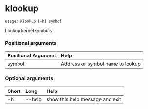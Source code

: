 <!-- THIS PART OF THIS FILE IS AUTOGENERATED. DO NOT MODIFY IT. See scripts/generate-docs.sh -->
# klookup

```text
usage: klookup [-h] symbol

```

Lookup kernel symbols
### Positional arguments

|Positional Argument|Help|
| :--- | :--- |
|symbol|Address or symbol name to lookup|

### Optional arguments

|Short|Long|Help|
| :--- | :--- | :--- |
|-h|--help|show this help message and exit|

<!-- END OF AUTOGENERATED PART. Do not modify this line or the line below, they mark the end of the auto-generated part of the file. If you want to extend the documentation in a way which cannot easily be done by adding to the command help description, write below the following line. -->
<!-- ------------\>8---- ----\>8---- ----\>8------------ -->
